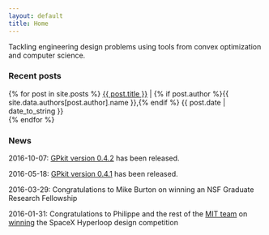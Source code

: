 ```yaml
---
layout: default
title: Home
---
```


Tackling engineering design problems using tools from convex optimization and computer science.


### Recent posts
<div class="posts">
  {% for post in site.posts %}
    <span>
      <a href="{{ post.url }}">{{ post.title }}</a>
      |
      {% if post.author %}{{ site.data.authors[post.author].name }},{% endif %}
      {{ post.date | date_to_string }}
      <br>
    </span>
  {% endfor %}
</div>


### News
<div class="news">
<p>
  2016-10-07:
  <a href="https://github.com/hoburg/gpkit">GPkit version 0.4.2</a> has been released.
</p>
<p>
  2016-05-18:
  <a href="https://github.com/hoburg/gpkit">GPkit version 0.4.1</a> has been released.
</p>
<p>
  2016-03-29:
  Congratulations to Mike Burton on winning an NSF Graduate Research Fellowship
</p>
<p>
  2016-01-31:
  Congratulations to Philippe and the rest of the 
  <a href="http://hyperloop.mit.edu/">MIT team</a>
  on
  <a href="http://www.wired.com/2016/02/mit-students-just-won-a-competition-to-design-a-hyperloop-pod/">winning</a>
  the SpaceX Hyperloop design competition
</p>
</div>
